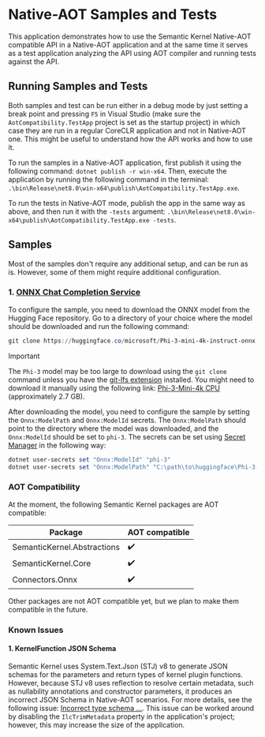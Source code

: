﻿# Native-AOT Samples and Tests
This application demonstrates how to use the Semantic Kernel Native-AOT compatible API in a Native-AOT application and at the same time
it serves as a test application analyzing the API using AOT compiler and running tests against the API.

## Running Samples and Tests
Both samples and test can be run either in a debug mode by just setting a break point and pressing `F5` in Visual Studio (make sure the `AotCompatibility.TestApp` project is set as the startup project) in 
which case they are run in a regular CoreCLR application and not in Native-AOT one. This might be useful to understand how the API works and how to use it.

To run the samples in a Native-AOT application, first publish it using the following command: `dotnet publish -r win-x64`. Then, execute the application by running the following command in the terminal: `.\bin\Release\net8.0\win-x64\publish\AotCompatibility.TestApp.exe`.  
   
To run the tests in Native-AOT mode, publish the app in the same way as above, and then run it with the `-tests` argument: `.\bin\Release\net8.0\win-x64\publish\AotCompatibility.TestApp.exe -tests`.

## Samples
Most of the samples don't require any additional setup, and can be run as is. However, some of them might require additional configuration.

### 1. [ONNX Chat Completion Service](./Samples/OnnxChatCompletionSamples.cs)
To configure the sample, you need to download the ONNX model from the Hugging Face repository. Go to a directory of your choice where the model should be downloaded and run the following command:
```powershell
git clone https://huggingface.co/microsoft/Phi-3-mini-4k-instruct-onnx
```

> [!IMPORTANT]
The `Phi-3` model may be too large to download using the `git clone` command unless you have the [git-lfs extension](https://git-lfs.com/) installed. 
You might need to download it manually using the following link: [Phi-3-Mini-4k CPU](https://huggingface.co/microsoft/Phi-3-mini-4k-instruct-onnx/resolve/main/cpu_and_mobile/cpu-int4-rtn-block-32/phi3-mini-4k-instruct-cpu-int4-rtn-block-32.onnx.data?download=true) (approximately 2.7 GB).

After downloading the model, you need to configure the sample by setting the `Onnx:ModelPath` and `Onnx:ModelId` secrets. 
The `Onnx:ModelPath` should point to the directory where the model was downloaded, and the `Onnx:ModelId` should be set to `phi-3`.
The secrets can be set using [Secret Manager](https://learn.microsoft.com/en-us/aspnet/core/security/app-secrets#secret-manager) in the following way:
```powershell
dotnet user-secrets set "Onnx:ModelId" "phi-3"
dotnet user-secrets set "Onnx:ModelPath" "C:\path\to\huggingface\Phi-3-mini-4k-instruct-onnx\cpu_and_mobile\cpu-int4-rtn-block-32" 
```

### AOT Compatibility
At the moment, the following Semantic Kernel packages are AOT compatible:

| Package                   | AOT compatible |  
|--------------------------|----------------|  
| SemanticKernel.Abstractions | ✔️              |  
| SemanticKernel.Core         | ✔️              |  
| Connectors.Onnx            | ✔️              |  

Other packages are not AOT compatible yet, but we plan to make them compatible in the future.

### Known Issues
#### 1. KernelFunction JSON Schema
Semantic Kernel uses System.Text.Json (STJ) v8 to generate JSON schemas for the parameters and return types of kernel plugin functions. 
However, because STJ v8 uses reflection to resolve certain metadata, such as nullability annotations and constructor parameters, 
it produces an incorrect JSON Schema in Native-AOT scenarios. For more details, see the following issue: [Incorrect type schema ...](https://github.com/eiriktsarpalis/stj-schema-mapper/issues/7).
This issue can be worked around by disabling the `IlcTrimMetadata` property in the application's project; however, this may increase the size of the application.